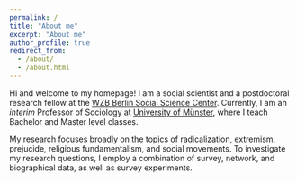 ```yaml
---
permalink: /
title: "About me"
excerpt: "About me"
author_profile: true
redirect_from: 
  - /about/
  - /about.html
---
```


Hi and welcome to my homepage! I am a social scientist and a postdoctoral research fellow at the [WZB Berlin Social Science Center](https://wzb.eu/en). Currently, I am an _interim_ Professor of Sociology at [University of Münster](https://www.uni-muenster.de/en/), where I teach Bachelor and Master level classes. 

My research focuses broadly on the topics of radicalization, extremism, prejucide, religious fundamentalism, and social movements. To investigate my research questions, I employ a combination of survey, network, and biographical data, as well as survey experiments. 
